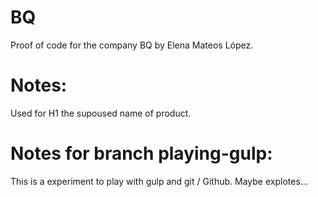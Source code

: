 # BQ

Proof of code for the company BQ by Elena Mateos López.
# Notes:
Used for H1 the supoused name of product.
# Notes for branch playing-gulp:
This is a experiment to play with gulp and git / Github. Maybe explotes...
